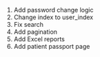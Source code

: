 
1. Add password change logic
2. Change index to user_index
3. Fix search
4. Add pagination
5. Add Excel reports
6. Add patient passport page